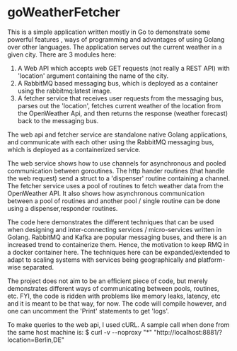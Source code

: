 # goWeatherFetcher

This is a simple application written mostly in Go to demonstrate some powerful features , ways of programming and advantages of using Golang over other languages. The application serves out the current weather in a given city.
There are 3 modules here:
1. A Web API which accepts web GET requests (not really a REST API) with 'location' argument containing the name of the city.
2. A RabbitMQ based messaging bus, which is deployed as a container using the rabbitmq:latest image.
3. A fetcher service that receives user requests from the messaging bus, parses out the 'location', fetches current weather of the location from the OpenWeather Api, and then returns the response (weather forecast) back to the messaging bus.

The web api and fetcher service are standalone native Golang applications, and communicate with each other using the RabbitMQ messaging bus, which is deployed as a containerized service.

The web service shows how to use channels for asynchronous and pooled communication between goroutines. The http hander routines (that handle the web request) send a struct to a 'dispenser' routine containing a channel.
The fetcher service uses a pool of routines to fetch weather data from the OpenWeather API. It also shows how asynchronous communication between a pool of routines and another pool / single routine can be done using a dispenser,responder routines.

The code here demonstrates the different techniques that can be used when designing and inter-connecting services / micro-services written in Golang. RabbitMQ and Kafka are popular messaging buses, and there is an increased trend to containerize them. Hence, the motivation to keep RMQ in a docker container here. The techniques here can be expanded/extended to adapt to scaling systems with services being geographically and platform-wise separated.

The project does not aim to be an efficient piece of code, but merely demonstrates different ways of communicating between pools, routines, etc. FYI, the code is ridden with problems like memory leaks, latency, etc and it is meant to be that way, for now.
The code will compile however, and one can uncomment the 'Print' statements to get 'logs'.

To make queries to the web api, I used cURL. A sample call when done from the same host machine is:
$ curl -v --noproxy "*" "http://localhost:8881/?location=Berlin,DE"
